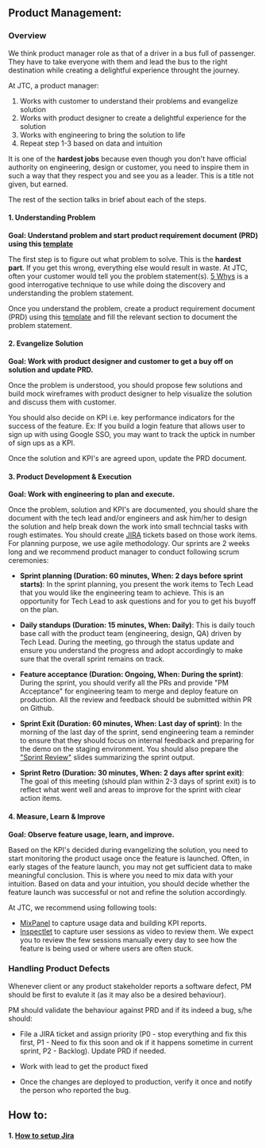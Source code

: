 ## Product Management:

### Overview

We think product manager role as that of a driver in a bus full of passenger. They have to take everyone with them and lead the bus to the right destination while creating a delightful experience throught the journey.

At JTC, a product manager:

1. Works with customer to understand their problems and evangelize solution
2. Works with product designer to create a delightful experience for the solution
3. Works with engineering to bring the solution to life
4. Repeat step 1-3 based on data and intuition

It is one of the **hardest jobs** because even though you don't have official authority on engineering, design or customer, you need to inspire them in such a way that they respect you and see you as a leader. This is a title not given, but earned.

The rest of the section talks in brief about each of the steps.

#### 1. Understanding Problem

**Goal: Understand problem and start product requirement document (PRD) using this [template](https://assets.plan.io/files/Planio-Product-Requirements-Document-Template.pdf)**

The first step is to figure out what problem to solve. This is the **hardest part**. If you get this wrong, everything else would result in waste. At JTC, often your customer would tell you the problem statement(s). [5 Whys](https://en.wikipedia.org/wiki/Five_whys) is a good interrogative technique to use while doing the discovery and understanding the problem statement.

Once you understand the problem, create a product requirement document (PRD) using this [template](https://assets.plan.io/files/Planio-Product-Requirements-Document-Template.pdf) and fill the relevant section to document the problem statement.

#### 2. Evangelize Solution

**Goal: Work with product designer and customer to get a buy off on solution and update PRD.**

Once the problem is understood, you should propose few solutions and build mock wireframes with product designer to help visualize the solution and discuss them with customer.

You should also decide on KPI i.e. key performance indicators for the success of the feature. Ex: If you build a login feature that allows user to sign up with using Google SSO, you may want to track the uptick in number of sign ups as a KPI.

Once the solution and KPI's are agreed upon, update the PRD document.

#### 3. Product Development & Execution

**Goal: Work with engineering to plan and execute.**

Once the problem, solution and KPI's are documented, you should share the document with the tech lead and/or engineers and ask him/her to design the solution and help break down the work into small techncial tasks with rough estimates. You should create [JIRA](https://www.atlassian.com/software/jira) tickets based on those work items. For planning purpose, we use agile methodology. Our sprints are 2 weeks long and we recommend product manager to conduct following scrum ceremonies:

-   **Sprint planning (Duration: 60 minutes, When: 2 days before sprint starts)**: In the sprint planning, you present the work items to Tech Lead that you would like the engineering team to achieve. This is an opportunity for Tech Lead to ask questions and for you to get his buyoff on the plan.

-   **Daily standups (Duration: 15 minutes, When: Daily)**: This is daily touch base call with the product team (engineering, design, QA) driven by Tech Lead. During the meeting, go through the status update and ensure you understand the progress and adopt accordingly to make sure that the overall sprint remains on track. 

- **Feature acceptance (Duration: Ongoing, When: During the sprint)**: During the sprint, you should verify all the PRs and provide "PM Acceptance" for engineering team to merge and deploy feature on production. All the review and feedback should be submitted within PR on Github. 

-   **Sprint Exit (Duration: 60 minutes, When: Last day of sprint)**: In the morning of the last day of the sprint, send engineering team a reminder to ensure that they should focus on internal feedback and preparing for the demo on the staging environment. You should also prepare the ["Sprint Review"](https://jalantechnology-my.sharepoint.com/:p:/g/personal/mohit_jalantechnologies_com/EbV4otRcDihHjThY_FIOFEQB73crpneZKOc7joPsRrO4dg?e=Yp5K2C) slides summarizing the sprint output.

-   **Sprint Retro (Duration: 30 minutes, When: 2 days after sprint exit)**: The goal of this meeting (should plan within 2-3 days of sprint exit) is to reflect what went well and areas to improve for the sprint with clear action items.

#### 4. Measure, Learn & Improve

**Goal: Observe feature usage, learn, and improve.**

Based on the KPI's decided during evangelizing the solution, you need to start monitoring the product usage once the feature is launched. Often, in early stages of the feature launch, you may not get sufficient data to make meaningful conclusion. This is where you need to mix data with your intuition. Based on data and your intuition, you should decide whether the feature launch was successful or not and refine the solution accordingly.

At JTC, we recommend using following tools:

-   [MixPanel](https://mixpanel.com/) to capture usage data and building KPI reports.
-   [Inspectlet](https://www.inspectlet.com/) to capture user sessions as video to review them. We expect you to review the few sessions manually every day to see how the feature is being used or where users are often stuck.

### Handling Product Defects

Whenever client or any product stakeholder reports a software defect, PM should be first to evalute it (as it may also be a desired behaviour).

PM should validate the behaviour against PRD and if its indeed a bug, s/he should:

-   File a JIRA ticket and assign priority (P0 - stop everything and fix this first, P1 - Need to fix this soon and ok if it happens sometime in current sprint, P2 - Backlog). Update PRD if needed.

-   Work with lead to get the product fixed

-   Once the changes are deployed to production, verify it once and notify the person who reported the bug.

## How to:

#### 1. [How to setup Jira](https://jalantechnology-my.sharepoint.com/:w:/g/personal/mohit_jalantechnologies_com/EQzTc5JKxuxPjFvgo8nz_skByByJoRKT_qHZwHuYgHcWrA)
